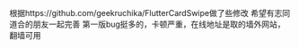 根据https://github.com/geekruchika/FlutterCardSwipe做了些修改
希望有志同道合的朋友一起完善
第一版bug挺多的，卡顿严重，在线地址是取的墙外网站，翻墙可用